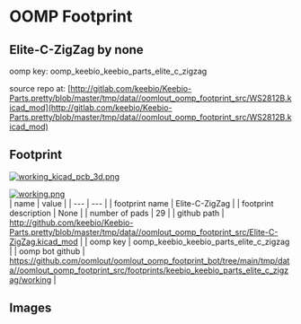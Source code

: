 # OOMP Footprint  
## Elite-C-ZigZag  by none  
  
oomp key: oomp_keebio_keebio_parts_elite_c_zigzag  
  
source repo at: [http://gitlab.com/keebio/Keebio-Parts.pretty/blob/master/tmp/data//oomlout_oomp_footprint_src/WS2812B.kicad_mod](http://gitlab.com/keebio/Keebio-Parts.pretty/blob/master/tmp/data//oomlout_oomp_footprint_src/WS2812B.kicad_mod)  
## Footprint  
  
[![working_kicad_pcb_3d.png](working_kicad_pcb_3d_600.png)](working_kicad_pcb_3d.png)  
  
[![working.png](working_600.png)](working.png)  
| name | value | 
| --- | --- | 
| footprint name | Elite-C-ZigZag | 
| footprint description | None | 
| number of pads | 29 | 
| github path | http://github.com/keebio/Keebio-Parts.pretty/blob/master/tmp/data//oomlout_oomp_footprint_src/Elite-C-ZigZag.kicad_mod | 
| oomp key | oomp_keebio_keebio_parts_elite_c_zigzag | 
| oomp bot github | https://github.com/oomlout/oomlout_oomp_footprint_bot/tree/main/tmp/data//oomlout_oomp_footprint_src/footprints/keebio_keebio_parts_elite_c_zigzag/working | 
## Images  
